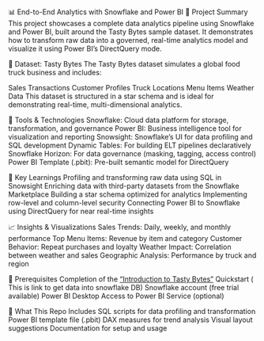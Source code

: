 📊 End-to-End Analytics with Snowflake and Power BI
🔧 Project Summary
This project showcases a complete data analytics pipeline using Snowflake and Power BI, built around the Tasty Bytes sample dataset. It demonstrates how to transform raw data into a governed, real-time analytics model and visualize it using Power BI’s DirectQuery mode.

📁 Dataset: Tasty Bytes
The Tasty Bytes dataset simulates a global food truck business and includes:

Sales Transactions
Customer Profiles
Truck Locations
Menu Items
Weather Data
This dataset is structured in a star schema and is ideal for demonstrating real-time, multi-dimensional analytics.

🧰 Tools & Technologies
Snowflake: Cloud data platform for storage, transformation, and governance
Power BI: Business intelligence tool for visualization and reporting
Snowsight: Snowflake’s UI for data profiling and SQL development
Dynamic Tables: For building ELT pipelines declaratively
Snowflake Horizon: For data governance (masking, tagging, access control)
Power BI Template (.pbit): Pre-built semantic model for DirectQuery

🧠 Key Learnings
Profiling and transforming raw data using SQL in Snowsight
Enriching data with third-party datasets from the Snowflake Marketplace
Building a star schema optimized for analytics
Implementing row-level and column-level security
Connecting Power BI to Snowflake using DirectQuery for near real-time insights

📈 Insights & Visualizations
Sales Trends: Daily, weekly, and monthly performance
Top Menu Items: Revenue by item and category
Customer Behavior: Repeat purchases and loyalty
Weather Impact: Correlation between weather and sales
Geographic Analysis: Performance by truck and region

📌 Prerequisites
Completion of the [“Introduction to Tasty Bytes”](https://quickstarts.snowflake.com/) Quickstart ( This is link to get data into snowflake DB)
Snowflake account (free trial available)
Power BI Desktop
Access to Power BI Service (optional)


📂 What This Repo Includes
SQL scripts for data profiling and transformation
Power BI template file (.pbit)
DAX measures for trend analysis
Visual layout suggestions
Documentation for setup and usage
